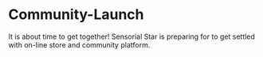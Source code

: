 # Community-Launch
It is about time to get together! Sensorial Star is preparing for to get settled with on-line store and community platform.
